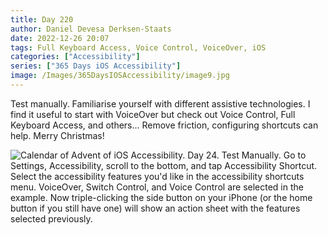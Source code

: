 ```yaml
---
title: Day 220
author: Daniel Devesa Derksen-Staats
date: 2022-12-26 20:07
tags: Full Keyboard Access, Voice Control, VoiceOver, iOS
categories: ["Accessibility"]
series: ["365 Days iOS Accessibility"]
image: /Images/365DaysIOSAccessibility/image9.jpg
---
```


Test manually. Familiarise yourself with different assistive technologies. I find it useful to start with VoiceOver but check out Voice Control, Full Keyboard Access, and others... Remove friction, configuring shortcuts can help. Merry Christmas!

![Calendar of Advent of iOS Accessibility. Day 24. Test Manually. Go to Settings, Accessibility, scroll to the bottom, and tap Accessibility Shortcut. Select the accessibility features you'd like in the accessibility shortcuts menu. VoiceOver, Switch Control, and Voice Control are selected in the example. Now triple-clicking the side button on your iPhone (or the home button if you still have one) will show an action sheet with the features selected previously.](/Images/365DaysIOSAccessibility/image9.jpg)

